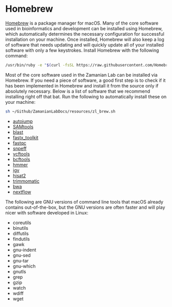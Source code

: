 # Homebrew

[Homebrew](https://brew.sh) is a package manager for macOS. Many of the core software used in bioinformatics and development can be installed using Homebrew, which automatically determines the necessary configuration for successful installation on your machine. Once installed, Homebrew will also keep a log of software that needs updating and will quickly update all of your installed software with only a few keystrokes. Install Homebrew with the following command:

``` bash
/usr/bin/ruby -e "$(curl -fsSL https://raw.githubusercontent.com/Homebrew/install/master/install)"
```

Most of the core software used in the Zamanian Lab can be installed via Homebrew. If you need a piece of software, a good first step is to check if it has been implemented in Homebrew and install it from the source only if absolutely necessary. Below is a list of software that we recommend installing right off that bat. Run the following to automatically install these on your machine:

``` bash
sh ~/Github/ZamanianLabDocs/resources/zl_brew.sh
```
- [autojump](https://github.com/wting/autojump)
- [SAMtools](http://www.htslib.org/)
- [blast](https://blast.ncbi.nlm.nih.gov/Blast.cgi)
- [fastx_toolkit](http://hannonlab.cshl.edu/fastx_toolkit/)
- [fastqc](https://www.bioinformatics.babraham.ac.uk/projects/fastqc/)
- [snpeff](http://snpeff.sourceforge.net/)
- [vcftools](https://vcftools.github.io/index.html)
- [bcftools](http://samtools.github.io/bcftools/)
- [hmmer](http://hmmer.org/)
- [igv](https://software.broadinstitute.org/software/igv/)
- [hisat2](https://ccb.jhu.edu/software/hisat2/index.shtml)
- [trimmomatic](http://www.usadellab.org/cms/?page=trimmomatic)
- [bwa](http://bio-bwa.sourceforge.net/)
- [nextflow](https://www.nextflow.io/)

The following are GNU versions of command line tools that macOS already contains out-of-the-box, but the GNU versions are often faster and will play nicer with software developed in Linux:

- coreutils
- binutils
- diffutils
- findutils
- gawk
- gnu-indent
- gnu-sed
- gnu-tar
- gnu-which
- gnutls
- grep
- gzip
- watch
- wdiff
- wget
